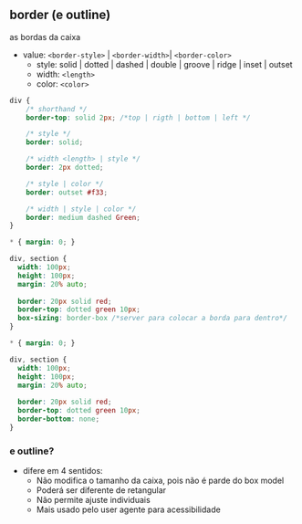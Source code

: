 ## border (e outline)

as bordas da caixa

- value: `<border-style>` | `<border-width>`| `<border-color>`
    - style: solid | dotted | dashed | double | groove | ridge | inset | outset
    - width: `<length>`
    - color: `<color>`

```css
div {
    /* shorthand */
    border-top: solid 2px; /*top | rigth | bottom | left */

    /* style */
    border: solid;

    /* width <length> | style */
    border: 2px dotted;

    /* style | color */
    border: outset #f33;

    /* width | style | color */
    border: medium dashed Green;
}
```
```css
* { margin: 0; }

div, section {
  width: 100px;
  height: 100px;
  margin: 20% auto;
  
  border: 20px solid red;
  border-top: dotted green 10px;
  box-sizing: border-box /*server para colocar a borda para dentro*/
}
```
```css
* { margin: 0; }

div, section {
  width: 100px;
  height: 100px;
  margin: 20% auto;
  
  border: 20px solid red;
  border-top: dotted green 10px;
  border-bottom: none;
}
```



### e outline?

- difere em 4 sentidos:
    - Não modifica o tamanho da caixa, pois não é parde do box model
    - Poderá ser diferente de retangular
    - Não permite ajuste individuais
    - Mais usado pelo user agente para acessibilidade